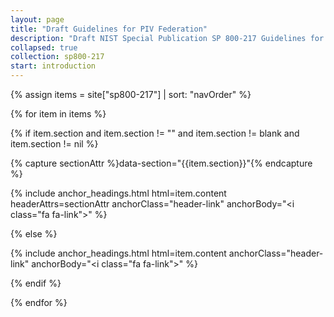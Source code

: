 ```yaml
---
layout: page
title: "Draft Guidelines for PIV Federation"
description: "Draft NIST Special Publication SP 800-217 Guidelines for the Use of Personal Identity Verification (PIV) Credentials with Federation"
collapsed: true
collection: sp800-217
start: introduction
---
```


{% assign items = site["sp800-217"] | sort: "navOrder" %}

{% for item in items %}

  {% if item.section and item.section != "" and item.section != blank and item.section != nil %}

{% capture sectionAttr %}data-section="{{item.section}}"{% endcapture %}

{% include anchor_headings.html html=item.content headerAttrs=sectionAttr anchorClass="header-link" anchorBody="<i class=\"fa fa-link\"></i>" %}

  {% else %}

{% include anchor_headings.html html=item.content anchorClass="header-link" anchorBody="<i class=\"fa fa-link\"></i>" %}

  {% endif %}

{% endfor %}

